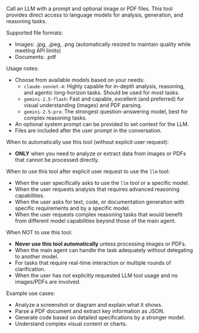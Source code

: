 Call an LLM with a prompt and optional image or PDF files. This tool provides direct access to language models for analysis, generation, and reasoning tasks.

Supported file formats:

- Images: .jpg, .jpeg, .png (automatically resized to maintain quality while meeting API limits)
- Documents: .pdf

Usage notes:

- Choose from available models based on your needs:
  - `claude-sonnet-4`: Highly capable for in-depth analysis, reasoning, and agentic long-horizon tasks. Should be used for most tasks.
  - `gemini-2.5-flash`: Fast and capable, excellent (and preferred) for visual understanding (images) and PDF parsing.
  - `gemini-2.5-pro`: The strongest question-answering model, best for complex reasoning tasks.
- An optional system prompt can be provided to set context for the LLM.
- Files are included after the user prompt in the conversation.

When to automatically use this tool (without explicit user request):

- **ONLY** when you need to analyze or extract data from images or PDFs that cannot be processed directly.

When to use this tool after explicit user request to use the `llm` tool:

- When the user specifically asks to use the `llm` tool or a specific model.
- When the user requests analysis that requires advanced reasoning capabilities.
- When the user asks for text, code, or documentation generation with specific requirements and by a specific model.
- When the user requests complex reasoning tasks that would benefit from different model capabilities beyond those of the main agent.

When NOT to use this tool:

- **Never use this tool automatically** unless processing images or PDFs.
- When the main agent can handle the task adequately without delegating to another model.
- For tasks that require real-time interaction or multiple rounds of clarification.
- When the user has not explicitly requested LLM tool usage and no images/PDFs are involved.

Example use cases:

- Analyze a screenshot or diagram and explain what it shows.
- Parse a PDF document and extract key information as JSON.
- Generate code based on detailed specifications by a stronger model.
- Understand complex visual content or charts.

